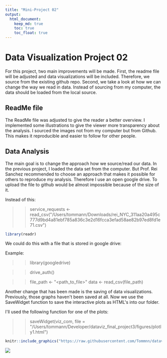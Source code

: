 ```yaml
---
title: "Mini-Project 02"
output: 
  html_document:
    keep_md: true
    toc: true
    toc_float: true
---
```


# Data Visualization Project 02

For this project, two main improvements will be made. First, the readme file will be adjusted and data visualizations will be included. Therefore, we source from the existing github repo. Second, we take a look at how we can change the way we read in data. Instead of sourcing from my computer, the data should be loaded from the local source.

## ReadMe file 

The ReadMe file was adjusted to give the reader a better overview. I implemented some illustrations to give the viewer more transparency about the analysis. I sourced the images not from my computer but from Github. This makes it reproducible and easier to follow for other people.

## Data Analysis

The main goal is to change the approach how we source/read our data. In the previous project, I loaded the data set from the computer. But Prof. Rei Sanchez recommended to choose an approach that makes it possible for others to reproduce my analysis. Therefore I use an open google drive. To upload the file to github would be almost impossible because of the size of it.

Instead of this: 

>> service_requests <- read_csv("/Users/tommann/Downloads/rei_NYC_311aa20a495c777d9bd4a81ebf785a836c3e2d16fcca3efad58ae82b97ed8fd1e71.csv")



```r
library(readr)
```


We could do this with a file that is stored in google drive:

Example:

>> library(googledrive)

>>drive_auth()

>> file_path <- "<path_to_file>"
>> data <- read_csv(file_path)


Another change that has been made is the saving of data visualizations. Previously, those graphs haven't been saved at all. Now we use the SaveWidget function to save the interactive plots as HTML's into our folder.

I'll used the following function for one of the plots:

>> saveWidget(viz_com, file = "/Users/tommann/Developer/dataviz_final_project3/figures/plotly1.html")



```r
knitr::include_graphics("https://raw.githubusercontent.com/Tommnn/dataviz_final_project3/main/figures/plot_nyc_requests.png")
```

![](https://raw.githubusercontent.com/Tommnn/dataviz_final_project3/main/figures/plot_nyc_requests.png)<!-- -->





